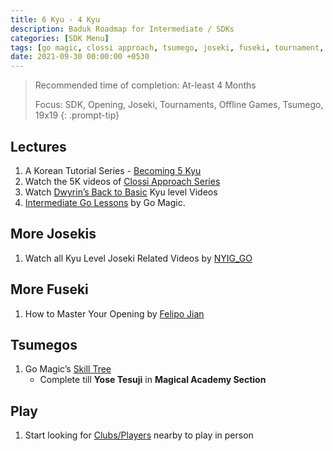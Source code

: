 ```yaml
---
title: 6 Kyu - 4 Kyu
description: Baduk Roadmap for Intermediate / SDKs
categories: [SDK Menu]
tags: [go magic, clossi approach, tsumego, joseki, fuseki, tournament, 19x19]
date: 2021-09-30 00:00:00 +0530
---
```


> Recommended time of completion: At-least 4 Months
>
> Focus: SDK, Opening, Joseki, Tournaments, Offline Games, Tsumego, 19x19
{: .prompt-tip}


## Lectures

1. A Korean Tutorial Series - <a href="https://youtube.com/playlist?list=PLO5jVlKbZT23uFrOJshQuLeL5Q4cbN0Hq&si=FQmYtsldRoK8s0Bd" target="_blank">Becoming 5 Kyu</a>
2. Watch the 5K videos of <a href="https://youtube.com/playlist?list=PL5mVjO5OFYSymMy2Mixl7E5vpwFDO_0B4&si=C_V23Nfre_AJsK2M" target="_blank">Clossi Approach Series</a>
3. Watch <a href="https://www.youtube.com/@dwyrin" target="_blank">Dwyrin’s Back to Basic</a> Kyu level Videos
4. <a href="https://youtube.com/playlist?list=PL4DLlaT_bvDHmyqDvrEXk7whW13Fdsq3Z&si=mUiklVnHHQghqYU1" target="_blank">Intermediate Go Lessons</a> by Go Magic.

## More Josekis

1. Watch all Kyu Level Joseki Related Videos by <a href="https://youtube.com/playlist?list=PLoZIU5jkY_Y_Gfok4TDuCv6sO9pU_j2bQ&si=m_RQy02HeQXkcmHK" target="_blank">NYIG_GO</a>

## More Fuseki

1. How to Master Your Opening by <a href="https://youtube.com/playlist?list=PLoZIU5jkY_Y_mlj_DvvVNleylBXvPWZAw&si=qUjp5J_I3r7CckaY" target="_blank">Felipo Jian</a>

## Tsumegos

1. Go Magic’s <a href="https://gomagic.org/go-problems/" target="_blank">Skill Tree</a> 
   - Complete till **Yose Tesuji** in **Magical Academy Section**

## Play

1. Start looking for <a href="https://baduk.club" target="_blank">Clubs/Players</a> nearby to play in person
